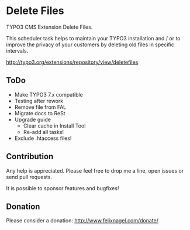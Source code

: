 Delete Files
============

TYPO3 CMS Extension Delete Files.

This scheduler task helps to maintain your TYPO3 installation and / or 
to improve the privacy of your customers by deleting old files in specific intervals.

http://typo3.org/extensions/repository/view/deletefiles 


ToDo
----

* Make TYPO3 7.x compatible
* Testing after rework
* Remove file from FAL
* Migrate docs to ReSt
* Upgrade guide 
	* Clear cache in Install Tool
	* Re-add all tasks!
* Exclude .htaccess files!


Contribution
------------

Any help is appreciated. Please feel free to drop me a line, open issues or send pull requests.

It is possible to sponsor features and bugfixes!


Donation
--------

Please consider a donation: http://www.felixnagel.com/donate/